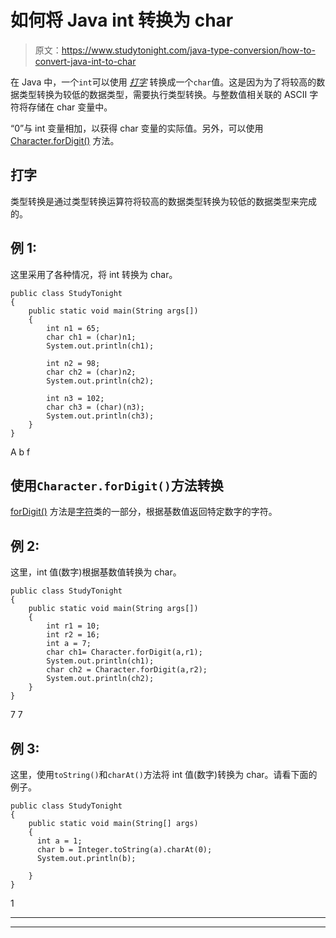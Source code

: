 # 如何将 Java int 转换为 char

> 原文：<https://www.studytonight.com/java-type-conversion/how-to-convert-java-int-to-char>

在 Java 中，一个`int`可以使用 [*打字*](https://www.studytonight.com/java/type-casting-in-java.php) 转换成一个`char`值。这是因为为了将较高的数据类型转换为较低的数据类型，需要执行类型转换。与整数值相关联的 ASCII 字符将存储在 char 变量中。

“0”与 int 变量相加，以获得 char 变量的实际值。另外，可以使用 [Character.forDigit()](https://www.studytonight.com/java-wrapper-class/java-character-fordigit-method) 方法。

## 打字

类型转换是通过类型转换运算符将较高的数据类型转换为较低的数据类型来完成的。

## 例 1:

这里采用了各种情况，将 int 转换为 char。

```
public class StudyTonight
{  
	public static void main(String args[])
	{  
		int n1 = 65;  
		char ch1 = (char)n1;  
		System.out.println(ch1);  

		int n2 = 98;    
		char ch2 = (char)n2;   
		System.out.println(ch2); 

		int n3 = 102;    
		char ch3 = (char)(n3);  
		System.out.println(ch3); 
	}
}
```

A
b
f

## 使用`Character.forDigit()`方法转换

[forDigit()](https://www.studytonight.com/java-wrapper-class/java-character-fordigit-method) 方法是[字符](https://www.studytonight.com/java/wrapper-class.php)类的一部分，根据基数值返回特定数字的字符。

## 例 2:

这里，int 值(数字)根据基数值转换为 char。

```
public class StudyTonight
{  
	public static void main(String args[])
	{  
		int r1 = 10;
		int r2 = 16;
		int a = 7;   
		char ch1= Character.forDigit(a,r1);    
		System.out.println(ch1);
		char ch2 = Character.forDigit(a,r2);    
		System.out.println(ch2);
	}
}
```

7
7

## 例 3:

这里，使用`toString()`和`charAt()`方法将 int 值(数字)转换为 char。请看下面的例子。

```
public class StudyTonight
{  
    public static void main(String[] args)
    {  
      int a = 1;
      char b = Integer.toString(a).charAt(0);
      System.out.println(b);

    }  
} 
```

1

* * *

* * *